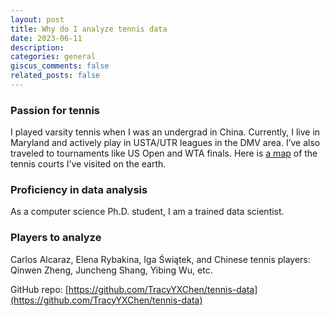 ```yaml
---
layout: post
title: Why do I analyze tennis data 
date: 2023-06-11
description: 
categories: general
giscus_comments: false
related_posts: false
---
```

### Passion for tennis
I played varsity tennis when I was an undergrad in China. Currently, I live in Maryland and actively play in USTA/UTR leagues in the DMV area. I’ve also traveled to tournaments like US Open and WTA finals. Here is [a map](https://www.google.com/maps/d/viewer?mid=1GRiYfEKGLojztDRf_SbnKBUKRliBxOM&hl=en&usp=sharing) of the tennis courts I’ve visited on the earth.

### Proficiency in data analysis
As a computer science Ph.D. student, I am a trained data scientist.

### Players to analyze
Carlos Alcaraz, Elena Rybakina, Iga Świątek, and Chinese tennis players: Qinwen Zheng, Juncheng Shang, Yibing Wu, etc. 

GitHub repo: [https://github.com/TracyYXChen/tennis-data](https://github.com/TracyYXChen/tennis-data)

